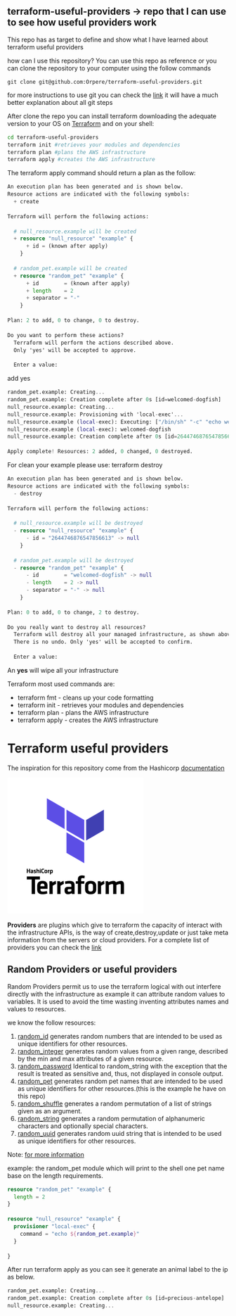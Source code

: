 ## terraform-useful-providers -> repo that I can use to see how useful providers work

This repo has as target to define and show what I have learned about terraform useful providers

how can I use this repository?
You can use this repo as reference or you can clone the repository to your computer using the follow commands 

```git
git clone git@github.com:Orpere/terraform-useful-providers.git
```

for more instructions to use git you can check the [link](https://rogerdudler.github.io/git-guide/) it will have a much better explanation about all git steps

After clone the repo you can install terraform downloading the adequate version to your OS on [Terraform](https://www.terraform.io/downloads.html) and on your shell:

```bash
cd terraform-useful-providers
terraform init #retrieves your modules and dependencies
terraform plan #plans the AWS infrastructure
terraform apply #creates the AWS infrastructure
```

The terraform apply command should return a plan as the follow:

```terraform
An execution plan has been generated and is shown below.
Resource actions are indicated with the following symbols:
  + create

Terraform will perform the following actions:

  # null_resource.example will be created
  + resource "null_resource" "example" {
      + id = (known after apply)
    }

  # random_pet.example will be created
  + resource "random_pet" "example" {
      + id        = (known after apply)
      + length    = 2
      + separator = "-"
    }

Plan: 2 to add, 0 to change, 0 to destroy.

Do you want to perform these actions?
  Terraform will perform the actions described above.
  Only 'yes' will be accepted to approve.

  Enter a value: 
```

add yes

```terraform
random_pet.example: Creating...
random_pet.example: Creation complete after 0s [id=welcomed-dogfish]
null_resource.example: Creating...
null_resource.example: Provisioning with 'local-exec'...
null_resource.example (local-exec): Executing: ["/bin/sh" "-c" "echo welcomed-dogfish"]
null_resource.example (local-exec): welcomed-dogfish
null_resource.example: Creation complete after 0s [id=2644746876547856613]

Apply complete! Resources: 2 added, 0 changed, 0 destroyed.

```

For clean your example please use:
terraform destroy

```terraform
An execution plan has been generated and is shown below.
Resource actions are indicated with the following symbols:
  - destroy

Terraform will perform the following actions:

  # null_resource.example will be destroyed
  - resource "null_resource" "example" {
      - id = "2644746876547856613" -> null
    }

  # random_pet.example will be destroyed
  - resource "random_pet" "example" {
      - id        = "welcomed-dogfish" -> null
      - length    = 2 -> null
      - separator = "-" -> null
    }

Plan: 0 to add, 0 to change, 2 to destroy.

Do you really want to destroy all resources?
  Terraform will destroy all your managed infrastructure, as shown above.
  There is no undo. Only 'yes' will be accepted to confirm.

  Enter a value: 
```

An **yes** will wipe all your infrastructure

Terraform most used commands are:

- terraform fmt - cleans up your code formatting
- terraform init - retrieves your modules and dependencies
- terraform plan - plans the AWS infrastructure
- terraform apply - creates the AWS infrastructure

# Terraform useful providers

The inspiration for this repository come from the Hashicorp [documentation](https://www.terraform.io/docs/providers/random/index.html)

![terraform](terraform.png)

**Providers** are plugins which give to terraform the capacity of interact with the infrastructure APIs, is the way of create,destroy,update or just take meta information from the servers or cloud providers.
For a complete list of providers you can check the [link](https://www.terraform.io/docs/providers/index.html)

## Random Providers or useful providers

Random Providers permit us to use the terraform logical with out interfere directly with the infrastructure as example it can attribute random values to variables.
It is used to avoid the time wasting inventing attributes names and values to resources.

we know the follow resources:

1) [random_id](https://www.terraform.io/docs/providers/random/r/id.html) generates random numbers that are intended to be used as unique identifiers for other resources.
2) [random_integer](https://www.terraform.io/docs/providers/random/r/integer.html) generates random values from a given range, described by the min and max attributes of a given resource.
3) [random_password](https://www.terraform.io/docs/providers/random/r/password.html) Identical to random_string with the exception that the result is treated as sensitive and, thus, not displayed in console output.
4) [random_pet](https://www.terraform.io/docs/providers/random/r/pet.html) generates random pet names that are intended to be used as unique identifiers for other resources.(this is the example he have on this repo)
5) [random_shuffle](https://www.terraform.io/docs/providers/random/r/shuffle.html) generates a random permutation of a list of strings given as an argument.
6) [random_string](https://www.terraform.io/docs/providers/random/r/string.html) generates a random permutation of alphanumeric characters and optionally special characters.
7) [random_uuid](https://www.terraform.io/docs/providers/random/r/uuid.html) generates random uuid string that is intended to be used as unique identifiers for other resources.

Note: [for more information](https://www.terraform.io/docs/providers/index.html)

example: the random_pet module which will print to the shell one pet name base on the length requirements.

```terraform
resource "random_pet" "example" {
  length = 2
}

resource "null_resource" "example" {
  provisioner "local-exec" {
    command = "echo ${random_pet.example}"
  }

}
```

After run terraform apply as you can see it generate an animal label to the ip as below.

```terraform
random_pet.example: Creating...
random_pet.example: Creation complete after 0s [id=precious-antelope]
null_resource.example: Creating...
```

